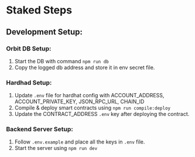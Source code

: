# Staked Steps

## Development Setup:

### Orbit DB Setup:
1. Start the DB with command `npm run db`
2. Copy the logged db address and store it in env secret file.

### Hardhad Setup:
1. Update `.env` file for hardhat config with ACCOUNT_ADDRESS, ACCOUNT_PRIVATE_KEY, JSON_RPC_URL, CHAIN_ID
2. Compile & deploy smart contracts using `npm run compile:deploy`
3. Update the CONTRACT_ADDRESS `.env` key after deploying the contract.

### Backend Server Setup:
1. Follow `.env.example` and place all the keys in `.env` file.
2. Start the server using `npm run dev`
